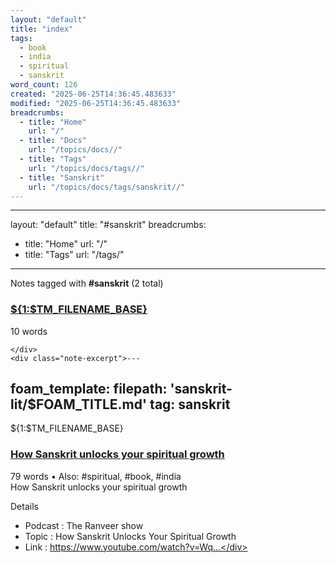 ```yaml
---
layout: "default"
title: "index"
tags:
  - book
  - india
  - spiritual
  - sanskrit
word_count: 126
created: "2025-06-25T14:36:45.483633"
modified: "2025-06-25T14:36:45.483633"
breadcrumbs:
  - title: "Home"
    url: "/"
  - title: "Docs"
    url: "/topics/docs//"
  - title: "Tags"
    url: "/topics/docs/tags//"
  - title: "Sanskrit"
    url: "/topics/docs/tags/sanskrit//"
---
```

---
layout: "default"
title: "#sanskrit"
breadcrumbs:
  - title: "Home"
    url: "/"
  - title: "Tags"
    url: "/tags/"
---
Notes tagged with **#sanskrit** (2 total)

<div class="note-grid">

<div class="note-card">
    <h3><a href="foam/templates/sanskrit-lit-note/">${1:$TM_FILENAME_BASE}</a></h3>
    <div class="note-meta">
        10 words
        
    </div>
    <div class="note-excerpt">---
foam_template:
  filepath: 'sanskrit-lit/$FOAM_TITLE.md'
  tag: sanskrit
---
 ${1:$TM_FILENAME_BASE}</div>
</div>

<div class="note-card">
    <h3><a href="how-sanskrit-unlocks-your-spiritual-growth/">How Sanskrit unlocks your spiritual growth</a></h3>
    <div class="note-meta">
        79 words
        • Also: #spiritual, #book, #india
    </div>
    <div class="note-excerpt">How Sanskrit unlocks your spiritual growth

 Details

- Podcast     : The Ranveer show
- Topic       : How Sanskrit Unlocks Your Spiritual Growth
- Link        : https://www.youtube.com/watch?v=Wq...</div>
</div>
</div>